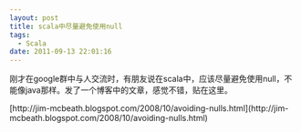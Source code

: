 ```yaml
---
layout: post
title: scala中尽量避免使用null
tags:
  - Scala
date: 2011-09-13 22:01:16
---
```


刚才在google群中与人交流时，有朋友说在scala中，应该尽量避免使用null，不能像java那样。发了一个博客中的文章，感觉不错，贴在这里。
<p>[http://jim-mcbeath.blogspot.com/2008/10/avoiding-nulls.html](http://jim-mcbeath.blogspot.com/2008/10/avoiding-nulls.html)